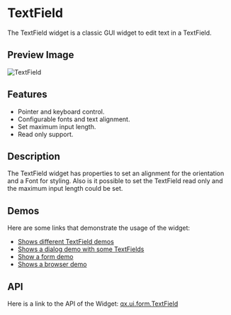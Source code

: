 TextField
=========

The TextField widget is a classic GUI widget to edit text in a TextField.

Preview Image
-------------

![TextField](/pages/widget/textfield.png)

Features
--------

-   Pointer and keyboard control.
-   Configurable fonts and text alignment.
-   Set maximum input length.
-   Read only support.

Description
-----------

The TextField widget has properties to set an alignment for the orientation and a Font for styling. Also is it possible to set the TextField read only and the maximum input length could be set.

Demos
-----

Here are some links that demonstrate the usage of the widget:

-   [Shows different TextField demos](http://demo.qooxdoo.org/%{version}/demobrowser/#widget~TextField.html)
-   [Shows a dialog demo with some TextFields](http://demo.qooxdoo.org/%{version}/demobrowser/#showcase~Dialog.html)
-   [Show a form demo](http://demo.qooxdoo.org/%{version}/demobrowser/#showcase~Form.html)
-   [Shows a browser demo](http://demo.qooxdoo.org/%{version}/demobrowser/#showcase~Browser.html)

API
---

Here is a link to the API of the Widget:
[qx.ui.form.TextField](http://demo.qooxdoo.org/%{version}/apiviewer/#qx.ui.form.TextField)
